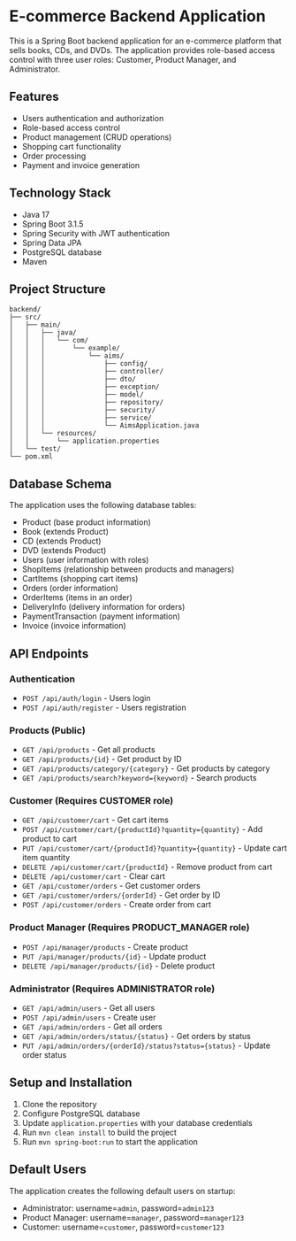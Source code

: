 # E-commerce Backend Application

This is a Spring Boot backend application for an e-commerce platform that sells books, CDs, and DVDs. The application provides role-based access control with three user roles: Customer, Product Manager, and Administrator.

## Features

-   Users authentication and authorization
-   Role-based access control
-   Product management (CRUD operations)
-   Shopping cart functionality
-   Order processing
-   Payment and invoice generation

## Technology Stack

-   Java 17
-   Spring Boot 3.1.5
-   Spring Security with JWT authentication
-   Spring Data JPA
-   PostgreSQL database
-   Maven

## Project Structure

```
backend/
├── src/
│   ├── main/
│   │   ├── java/
│   │   │   └── com/
│   │   │       └── example/
│   │   │           └── aims/
│   │   │               ├── config/
│   │   │               ├── controller/
│   │   │               ├── dto/
│   │   │               ├── exception/
│   │   │               ├── model/
│   │   │               ├── repository/
│   │   │               ├── security/
│   │   │               ├── service/
│   │   │               └── AimsApplication.java
│   │   └── resources/
│   │       └── application.properties
│   └── test/
└── pom.xml
```

## Database Schema

The application uses the following database tables:

-   Product (base product information)
-   Book (extends Product)
-   CD (extends Product)
-   DVD (extends Product)
-   Users (user information with roles)
-   ShopItems (relationship between products and managers)
-   CartItems (shopping cart items)
-   Orders (order information)
-   OrderItems (items in an order)
-   DeliveryInfo (delivery information for orders)
-   PaymentTransaction (payment information)
-   Invoice (invoice information)

## API Endpoints

### Authentication

-   `POST /api/auth/login` - Users login
-   `POST /api/auth/register` - Users registration

### Products (Public)

-   `GET /api/products` - Get all products
-   `GET /api/products/{id}` - Get product by ID
-   `GET /api/products/category/{category}` - Get products by category
-   `GET /api/products/search?keyword={keyword}` - Search products

### Customer (Requires CUSTOMER role)

-   `GET /api/customer/cart` - Get cart items
-   `POST /api/customer/cart/{productId}?quantity={quantity}` - Add product to cart
-   `PUT /api/customer/cart/{productId}?quantity={quantity}` - Update cart item quantity
-   `DELETE /api/customer/cart/{productId}` - Remove product from cart
-   `DELETE /api/customer/cart` - Clear cart
-   `GET /api/customer/orders` - Get customer orders
-   `GET /api/customer/orders/{orderId}` - Get order by ID
-   `POST /api/customer/orders` - Create order from cart

### Product Manager (Requires PRODUCT_MANAGER role)

-   `POST /api/manager/products` - Create product
-   `PUT /api/manager/products/{id}` - Update product
-   `DELETE /api/manager/products/{id}` - Delete product

### Administrator (Requires ADMINISTRATOR role)

-   `GET /api/admin/users` - Get all users
-   `POST /api/admin/users` - Create user
-   `GET /api/admin/orders` - Get all orders
-   `GET /api/admin/orders/status/{status}` - Get orders by status
-   `PUT /api/admin/orders/{orderId}/status?status={status}` - Update order status

## Setup and Installation

1. Clone the repository
2. Configure PostgreSQL database
3. Update `application.properties` with your database credentials
4. Run `mvn clean install` to build the project
5. Run `mvn spring-boot:run` to start the application

## Default Users

The application creates the following default users on startup:

-   Administrator: username=`admin`, password=`admin123`
-   Product Manager: username=`manager`, password=`manager123`
-   Customer: username=`customer`, password=`customer123`

